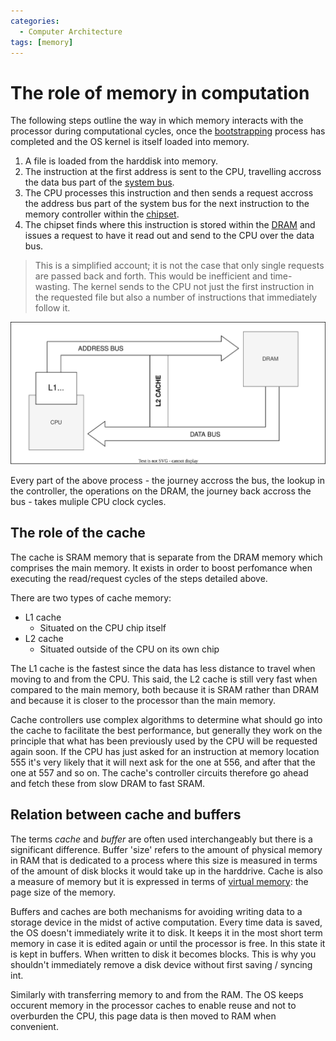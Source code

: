 ```yaml
---
categories:
  - Computer Architecture
tags: [memory]
---
```


# The role of memory in computation

The following steps outline the way in which memory interacts with the processor during computational cycles, once the [bootstrapping](/Operating_Systems/Boot_process.md) process has completed and the OS kernel is itself loaded into memory.

1. A file is loaded from the harddisk into memory.
2. The instruction at the first address is sent to the CPU, travelling accross the data bus part of the [system bus](/Hardware/Bus.md#system-bus).
3. The CPU processes this instruction and then sends a request accross the address bus part of the system bus for the next instruction to the memory controller within the [chipset](/Hardware/Chipset_and_controllers.md).
4. The chipset finds where this instruction is stored within the [DRAM](/Hardware/Memory/Memory.md#dram) and issues a request to have it read out and send to the CPU over the data bus.

> This is a simplified account; it is not the case that only single requests are passed back and forth. This would be inefficient and time-wasting. The kernel sends to the CPU not just the first instruction in the requested file but also a number of instructions that immediately follow it.

![](/img/memory-flow.svg)

Every part of the above process - the journey accross the bus, the lookup in the controller, the operations on the DRAM, the journey back accross the bus - takes muliple CPU clock cycles.

## The role of the cache

The cache is SRAM memory that is separate from the DRAM memory which comprises the main memory. It exists in order to boost perfomance when executing the read/request cycles of the steps detailed above.

There are two types of cache memory:

- L1 cache
  - Situated on the CPU chip itself
- L2 cache
  - Situated outside of the CPU on its own chip

The L1 cache is the fastest since the data has less distance to travel when moving to and from the CPU. This said, the L2 cache is still very fast when compared to the main memory, both because it is SRAM rather than DRAM and because it is closer to the processor than the main memory.

Cache controllers use complex algorithms to determine what should go into the cache to facilitate the best performance, but generally they work on the principle that what has been previously used by the CPU will be requested again soon. If the CPU has just asked for an instruction at memory location 555 it's very likely that it will next ask for the one at 556, and after that the one at 557 and so on. The cache's controller circuits therefore go ahead and fetch these from slow DRAM to fast SRAM.

## Relation between cache and buffers

The terms _cache_ and _buffer_ are often used interchangeably but there is a significant difference. Buffer 'size' refers to the amount of physical memory in RAM that is dedicated to a process where this size is measured in terms of the amount of disk blocks it would take up in the harddrive. Cache is also a measure of memory but it is expressed in terms of [virtual memory](/Operating_Systems/Virtual_memory_and_the_MMU.md): the page size of the memory.

Buffers and caches are both mechanisms for avoiding writing data to a storage device in the midst of active computation. Every time data is saved, the OS doesn't immediately write it to disk. It keeps it in the most short term memory in case it is edited again or until the processor is free. In this state it is kept in buffers. When written to disk it becomes blocks. This is why you shouldn't immediately remove a disk device without first saving / syncing int.

Similarly with transferring memory to and from the RAM. The OS keeps occurent memory in the processor caches to enable reuse and not to overburden the CPU, this page data is then moved to RAM when convenient.

